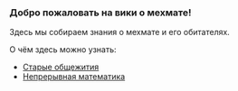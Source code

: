 ### Добро пожаловать на вики о мехмате!

Здесь мы собираем знания о мехмате и его обитателях.

О чём здесь можно узнать:

- [Старые общежития](Data/old-campus.md)
- [Непрерывная математика](Data/continious-math.md)

